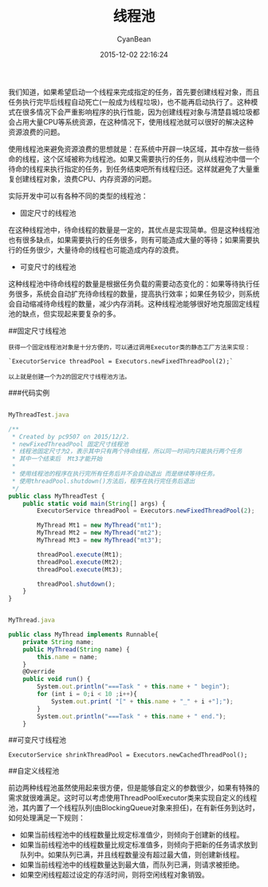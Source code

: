 ﻿---
layout: post
title:  "线程池"
date:   2015-12-02 22:16:24
author: CyanBean
categories: Java
tags:	Java Thread
cover:  "assets/instacode.png"
---

我们知道，如果希望启动一个线程来完成指定的任务，首先要创建线程对象，而且任务执行完毕后线程自动死亡(一般成为线程垃圾)，也不能再启动执行了。这种模式在很多情况下会严重影响程序的执行性能，因为创建线程对象与清楚县城垃圾都会占用大量CPU等系统资源，在这种情况下，使用线程池就可以很好的解决这种资源浪费的问题。

使用线程池来避免资源浪费的思想就是：在系统中开辟一块区域，其中存放一些待命的线程，这个区域被称为线程池。如果又需要执行的任务，则从线程池中借一个待命的线程来执行指定的任务，到任务结束吧所有线程归还。这样就避免了大量重复创建线程对象，浪费CPU、内存资源的问题。 

  实际开发中可以有各种不同的类型的线程池： 

  * 固定尺寸的线程池 

  在这种线程池中，待命线程的数量是一定的，其优点是实现简单。但是这种线程池也有很多缺点，如果需要执行的任务很多，则有可能造成大量的等待；如果需要执行的任务很少，大量待命的线程也可能造成内存的浪费。 

  * 可变尺寸的线程池 

  这种线程池中待命线程的数量是根据任务负载的需要动态变化的：如果等待执行任务很多，系统会自动扩充待命线程的数量，提高执行效率；如果任务较少，则系统会自动缩减待命线程的数量，减少内存消耗。这种线程池能够很好地克服固定线程池的缺点，但实现起来要复杂的多。

##固定尺寸线程池

    获得一个固定线程池对象是十分方便的，可以通过调用Executor类的静态工厂方法来实现： 

    `ExecutorService threadPool = Executors.newFixedThreadPool(2);` 

    以上就是创建一个为2的固定尺寸线程池方法。

###代码实例

```javascript

MyThreadTest.java

/**
 * Created by pc9507 on 2015/12/2.
 * newFixedThreadPool 固定尺寸线程池
 * 线程池固定尺寸为2，表示其中只有两个待命线程，所以同一时间内只能执行两个任务
 * 其中一个结束后  Mt3才能开始
 *
 * 使用线程池的程序在执行完所有任务后并不会自动退出 而是继续等待任务。
 * 使用threadPool.shutdown()方法后，程序在执行完任务后退出
 */
public class MyThreadTest {
    public static void main(String[] args) {
        ExecutorService threadPool = Executors.newFixedThreadPool(2);

        MyThread Mt1 = new MyThread("mt1");
        MyThread Mt2 = new MyThread("mt2");
        MyThread Mt3 = new MyThread("mt3");

        threadPool.execute(Mt1);
        threadPool.execute(Mt2);
        threadPool.execute(Mt3);

        threadPool.shutdown();
    }
}
```

```javascript

MyThread.java

public class MyThread implements Runnable{
    private String name;
    public MyThread(String name) {
        this.name = name;
    }
    @Override
    public void run() {
        System.out.println("===Task " + this.name + " begin");
        for (int i = 0;i < 10 ;i++){
            System.out.print( "[" + this.name + "_" + i +"];");
        }
        System.out.println("===Task " + this.name + " end.");
    }
```


##可变尺寸线程池

`ExecutorService shrinkThreadPool = Executors.newCachedThreadPool();`

##自定义线程池

前边两种线程池虽然使用起来很方便，但是能够自定义的参数很少，如果有特殊的需求就很难满足。这时可以考虑使用ThreadPoolExecutor类来实现自定义的线程池，其内置了一个线程队列(由BlockingQueue对象来担任)，在有新任务到达时，如何处理满足一下规则：     

* 如果当前线程池中的线程数量比规定标准值少，则倾向于创建新的线程。 
* 如果当前线程池中的线程数量比规定标准值多，则倾向于把新的任务请求放到队列中。如果队列已满，并且线程数量没有超过最大值，则创建新线程。
* 如果当前线程池中的线程数量达到最大值，而队列已满，则请求被拒绝。
* 如果空闲线程超过设定的存活时间，则将空闲线程对象销毁。




